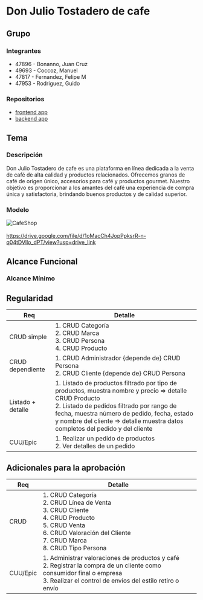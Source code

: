 # Don Julio Tostadero de cafe
## Grupo
### Integrantes
* 47896 - Bonanno, Juan Cruz
* 49693 - Coccoz, Manuel
* 47817 - Fernandez, Felipe M
* 47953 - Rodriguez, Guido

### Repositorios
* [frontend app](http://hyperlinkToGihubOrGitlab)
* [backend app](http://hyperlinkToGihubOrGitlab)

## Tema
### Descripción
Don Julio Tostadero de cafe es una plataforma en línea dedicada a la venta de café de alta calidad y productos relacionados. Ofrecemos granos de café de origen único, accesorios para café y productos gourmet. Nuestro objetivo es proporcionar a los amantes del café una experiencia de compra única y satisfactoria, brindando buenos productos y de calidad superior.

### Modelo
 ![CafeShop](https://github.com/JuanBona/Trabajo-practico-DSW-UTN/assets/155491172/aff995c9-37cb-4fb4-85e6-dae5a063249c)<br><br>
https://drive.google.com/file/d/1oMacCh4JopPpksrR-n-q04tDVllo_dPT/view?usp=drive_link



## Alcance Funcional 

### Alcance Mínimo

## Regularidad

| Req | Detalle |
| --- | --- |
| CRUD simple | 1. CRUD Categoría<br>2. CRUD Marca<br>3. CRUD Persona<br>4. CRUD Producto |
| CRUD dependiente | 1. CRUD Administrador {depende de} CRUD Persona<br>2. CRUD Cliente {depende de} CRUD Persona |
| Listado + detalle | 1. Listado de productos filtrado por tipo de productos, muestra nombre y precio => detalle CRUD Producto<br>2. Listado de pedidos filtrado por rango de fecha, muestra número de pedido, fecha, estado y nombre del cliente => detalle muestra datos completos del pedido y del cliente |
| CUU/Epic | 1. Realizar un pedido de productos<br>2. Ver detalles de un pedido |

## Adicionales para la aprobación

| Req | Detalle |
| --- | --- |
| CRUD | 1. CRUD Categoría<br>2. CRUD Línea de Venta<br>3. CRUD Cliente<br>4. CRUD Producto<br>5. CRUD Venta<br>6. CRUD Valoración del Cliente<br>7. CRUD Marca<br>8. CRUD Tipo Persona |
| CUU/Epic | 1. Administrar valoraciones de productos y café<br>2. Registrar la compra de un cliente como consumidor final o empresa<br>3. Realizar el control de envíos del estilo retiro o envío |
